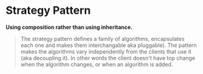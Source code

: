 ﻿# Strategy Pattern
**Using composition rather than using inheritance.**
> The strategy pattern defines a family of algorithms, encapsulates each one and makes them interchangable aka pluggable). The pattern makes the algorithms vary independently from the clients that use it (aka decoupling it). In other words the client doesn't have top change when the algorithm changes, or when an algorithm is added.